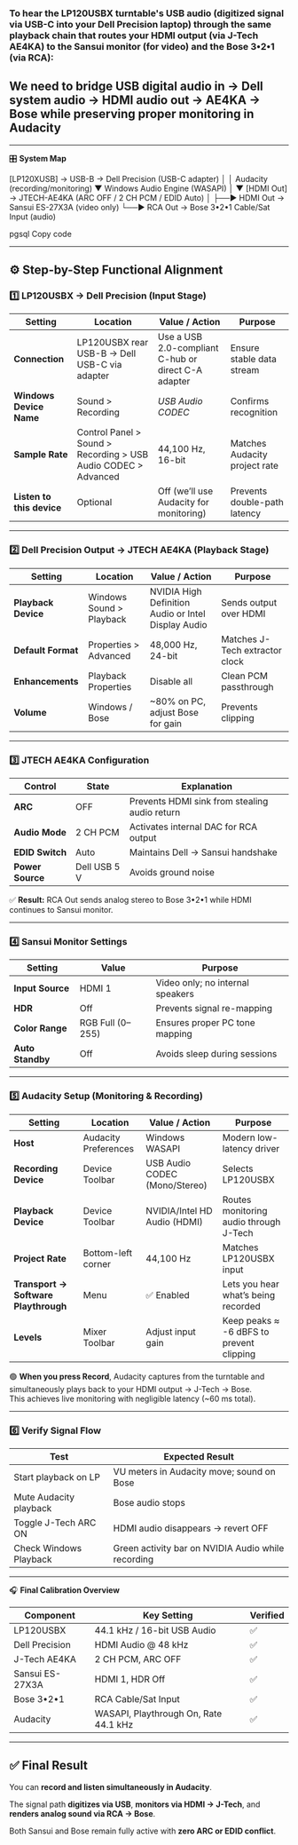 ### To hear the LP120USBX turntable's USB audio (digitized signal via USB-C into your Dell Precision laptop) through the same playback chain that routes your HDMI output (via J-Tech AE4KA) to the Sansui monitor (for video) and the Bose 3•2•1 (via RCA):

## We need to bridge USB digital audio in → Dell system audio → HDMI audio out → AE4KA → Bose while preserving proper monitoring in Audacity

---

🎛️ **System Map**

[LP120XUSB] → USB-B → Dell Precision (USB-C adapter)
│
│ Audacity (recording/monitoring)
▼
Windows Audio Engine (WASAPI)
│
▼
[HDMI Out] → JTECH-AE4KA (ARC OFF / 2 CH PCM / EDID Auto)
│
├──► HDMI Out → Sansui ES-27X3A (video only)
└──► RCA Out → Bose 3•2•1 Cable/Sat Input (audio)

pgsql
Copy code

---

## ⚙️ Step-by-Step Functional Alignment

### 1️⃣ LP120USBX → Dell Precision (Input Stage)

| Setting | Location | Value / Action | Purpose |
|----------|-----------|----------------|----------|
| **Connection** | LP120USBX rear USB-B → Dell USB-C via adapter | Use a USB 2.0-compliant C-hub or direct C-A adapter | Ensure stable data stream |
| **Windows Device Name** | Sound > Recording | *USB Audio CODEC* | Confirms recognition |
| **Sample Rate** | Control Panel > Sound > Recording > USB Audio CODEC > Advanced | 44,100 Hz, 16-bit | Matches Audacity project rate |
| **Listen to this device** | Optional | Off (we’ll use Audacity for monitoring) | Prevents double-path latency |

---

### 2️⃣ Dell Precision Output → JTECH AE4KA (Playback Stage)

| Setting | Location | Value / Action | Purpose |
|----------|-----------|----------------|----------|
| **Playback Device** | Windows Sound > Playback | NVIDIA High Definition Audio or Intel Display Audio | Sends output over HDMI |
| **Default Format** | Properties > Advanced | 48,000 Hz, 24-bit | Matches J-Tech extractor clock |
| **Enhancements** | Playback Properties | Disable all | Clean PCM passthrough |
| **Volume** | Windows / Bose | ~80% on PC, adjust Bose for gain | Prevents clipping |

---

### 3️⃣ JTECH AE4KA Configuration

| Control | State | Explanation |
|----------|--------|-------------|
| **ARC** | OFF | Prevents HDMI sink from stealing audio return |
| **Audio Mode** | 2 CH PCM | Activates internal DAC for RCA output |
| **EDID Switch** | Auto | Maintains Dell → Sansui handshake |
| **Power Source** | Dell USB 5 V | Avoids ground noise |

✅ **Result:** RCA Out sends analog stereo to Bose 3•2•1 while HDMI continues to Sansui monitor.

---

### 4️⃣ Sansui Monitor Settings

| Setting | Value | Purpose |
|----------|--------|----------|
| **Input Source** | HDMI 1 | Video only; no internal speakers |
| **HDR** | Off | Prevents signal re-mapping |
| **Color Range** | RGB Full (0–255) | Ensures proper PC tone mapping |
| **Auto Standby** | Off | Avoids sleep during sessions |

---

### 5️⃣ Audacity Setup (Monitoring & Recording)

| Setting | Location | Value / Action | Purpose |
|----------|-----------|----------------|----------|
| **Host** | Audacity Preferences | Windows WASAPI | Modern low-latency driver |
| **Recording Device** | Device Toolbar | USB Audio CODEC (Mono/Stereo) | Selects LP120USBX |
| **Playback Device** | Device Toolbar | NVIDIA/Intel HD Audio (HDMI) | Routes monitoring audio through J-Tech |
| **Project Rate** | Bottom-left corner | 44,100 Hz | Matches LP120USBX input |
| **Transport → Software Playthrough** | Menu | ✅ Enabled | Lets you hear what’s being recorded |
| **Levels** | Mixer Toolbar | Adjust input gain | Keep peaks ≈ -6 dBFS to prevent clipping |

🟢 **When you press Record**, Audacity captures from the turntable and simultaneously plays back to your HDMI output → J-Tech → Bose.  
This achieves live monitoring with negligible latency (~60 ms total).

---

### 6️⃣ Verify Signal Flow

| Test | Expected Result |
|-------|-----------------|
| Start playback on LP | VU meters in Audacity move; sound on Bose |
| Mute Audacity playback | Bose audio stops |
| Toggle J-Tech ARC ON | HDMI audio disappears → revert OFF |
| Check Windows Playback | Green activity bar on NVIDIA Audio while recording |

---

🎧 **Final Calibration Overview**

| Component | Key Setting | Verified |
|------------|-------------|-----------|
| LP120USBX | 44.1 kHz / 16-bit USB Audio | ✅ |
| Dell Precision | HDMI Audio @ 48 kHz | ✅ |
| J-Tech AE4KA | 2 CH PCM, ARC OFF | ✅ |
| Sansui ES-27X3A | HDMI 1, HDR Off | ✅ |
| Bose 3•2•1 | RCA Cable/Sat Input | ✅ |
| Audacity | WASAPI, Playthrough On, Rate 44.1 kHz | ✅ |

---

## ✅ Final Result

You can **record and listen simultaneously in Audacity**.

The signal path **digitizes via USB**, **monitors via HDMI → J-Tech**, and **renders analog sound via RCA → Bose**.

Both Sansui and Bose remain fully active with **zero ARC or EDID conflict**.
